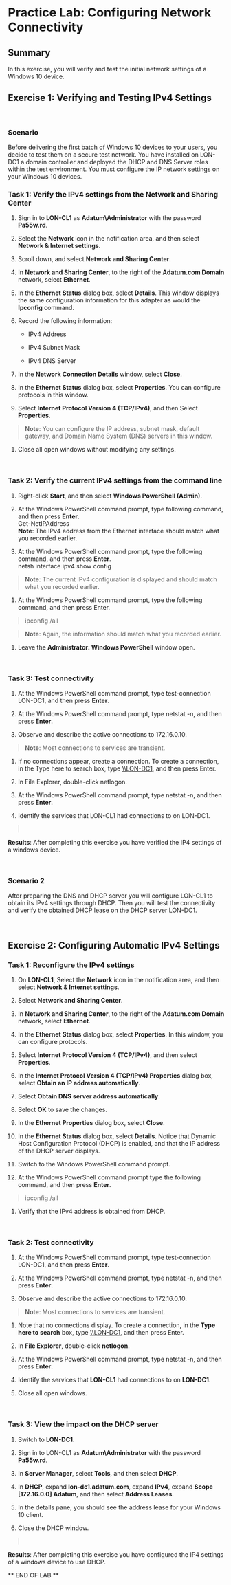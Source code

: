 # Practice Lab: Configuring Network Connectivity

## Summary

In this exercise, you will verify and test the initial network settings of a
Windows 10 device.


## Exercise 1: Verifying and Testing IPv4 Settings
 
### Scenario
Before delivering the first batch of Windows 10 devices to your users, you
decide to test them on a secure test network. You have installed on LON-DC1 a
domain controller and deployed the DHCP and DNS Server roles within the test
environment. You must configure the IP network settings on your Windows 10
devices.
 

### Task 1: Verify the IPv4 settings from the Network and Sharing Center

1.  Sign in to **LON-CL1** as **Adatum\\Administrator** with the password
    **Pa55w.rd**.

2.  Select the **Network** icon in the notification area, and then select
    **Network & Internet settings**.

3.  Scroll down, and select **Network and Sharing Center**.

4.  In **Network and Sharing Center**, to the right of the **Adatum.com Domain**
    network, select **Ethernet**.

5.  In the **Ethernet Status** dialog box, select **Details**. This window
    displays the same configuration information for this adapter as would the
    **Ipconfig** command.

6.  Record the following information:

    -   IPv4 Address

    -   IPv4 Subnet Mask

    -   IPv4 DNS Server

7.  In the **Network Connection Details** window, select **Close**.

8.  In the **Ethernet Status** dialog box, select **Properties**. You can
    configure protocols in this window.

9.  Select **Internet Protocol Version 4 (TCP/IPv4)**, and then Select
    **Properties**.

>   **Note**: You can configure the IP address, subnet mask, default gateway,
>   and Domain Name System (DNS) servers in this window.

1.  Close all open windows without modifying any settings.

 

### Task 2: Verify the current IPv4 settings from the command line

1.  Right-click **Start**, and then select **Windows PowerShell (Admin)**.

2.  At the Windows PowerShell command prompt, type following command, and then
    press **Enter**.  
    Get-NetIPAddress  
    **Note**: The IPv4 address from the Ethernet interface should match what you
    recorded earlier.

3.  At the Windows PowerShell command prompt, type the following command, and
    then press **Enter**.  
    netsh interface ipv4 show config

>   **Note**: The current IPv4 configuration is displayed and should match what
>   you recorded earlier.

1.  At the Windows PowerShell command prompt, type the following command, and
    then press Enter.

>   ipconfig /all

>   **Note**: Again, the information should match what you recorded earlier.

1.  Leave the **Administrator: Windows PowerShell** window open.

 

### Task 3: Test connectivity

1.  At the Windows PowerShell command prompt, type test-connection LON-DC1, and
    then press **Enter**.

2.  At the Windows PowerShell command prompt, type netstat -n, and then press
    **Enter**.

3.  Observe and describe the active connections to 172.16.0.10.

>   **Note**: Most connections to services are transient.

1.  If no connections appear, create a connection. To create a connection, in
    the Type here to search box, type [\\\\LON-DC1](file:///\\LON-DC1), and then
    press Enter.

2.  In File Explorer, double-click netlogon.

3.  At the Windows PowerShell command prompt, type netstat -n, and then press
    **Enter**.

4.  Identify the services that LON-CL1 had connections to on LON-DC1.

>    

**Results**: After completing this exercise you have verified the IP4 settings
of a windows device.

 

### Scenario 2

After preparing the DNS and DHCP server you will configure LON-CL1 to obtain its
IPv4 settings through DHCP. Then you will test the connectivity and verify the
obtained DHCP lease on the DHCP server LON-DC1.

 

## Exercise 2: Configuring Automatic IPv4 Settings

### Task 1: Reconfigure the IPv4 settings

1.  On **LON-CL1**, Select the **Network** icon in the notification area, and
    then select **Network & Internet settings**.

2.  Select **Network and Sharing Center**.

3.  In **Network and Sharing Center**, to the right of the **Adatum.com Domain**
    network, select **Ethernet**.

4.  In the **Ethernet Status** dialog box, select **Properties**. In this
    window, you can configure protocols.

5.  Select **Internet Protocol Version 4 (TCP/IPv4)**, and then select
    **Properties**.

6.  In the **Internet Protocol Version 4 (TCP/IPv4) Properties** dialog box,
    select **Obtain an IP address automatically**.

7.  Select **Obtain DNS server address automatically**.

8.  Select **OK** to save the changes.

9.  In the **Ethernet Properties** dialog box, select **Close**.

10. In the **Ethernet Status** dialog box, select **Details**. Notice that
    Dynamic Host Configuration Protocol (DHCP) is enabled, and that the IP
    address of the DHCP server displays.

11. Switch to the Windows PowerShell command prompt.

12. At the Windows PowerShell command prompt type the following command, and
    then press **Enter**.

>   ipconfig /all

1.  Verify that the IPv4 address is obtained from DHCP.

 

### Task 2: Test connectivity

1.  At the Windows PowerShell command prompt, type test-connection LON-DC1, and
    then press **Enter**.

2.  At the Windows PowerShell command prompt, type netstat -n, and then press
    **Enter**.

3.  Observe and describe the active connections to 172.16.0.10.

>   **Note**: Most connections to services are transient.

1.  Note that no connections display. To create a connection, in the **Type here
    to search** box, type [\\\\LON-DC1](file:///\\LON-DC1), and then press
    Enter.

2.  In **File Explorer**, double-click **netlogon**.

3.  At the Windows PowerShell command prompt, type netstat -n, and then press
    **Enter**.

4.  Identify the services that **LON-CL1** had connections to on **LON-DC1**.

5.  Close all open windows.

 

### Task 3: View the impact on the DHCP server

1.  Switch to **LON-DC1**.

2.  Sign in to LON-CL1 as **Adatum\\Administrator** with the password
    **Pa55w.rd**.

3.  In **Server Manager**, select **Tools**, and then select **DHCP**.

4.  In **DHCP**, expand **lon-dc1.adatum.com**, expand **IPv4**, expand **Scope
    [172.16.0.0] Adatum**, and then select **Address Leases**.

5.  In the details pane, you should see the address lease for your Windows 10
    client.

6.  Close the DHCP window.

>    

**Results**: After completing this exercise you have configured the IP4 settings
of a windows device to use DHCP.

** END OF LAB **